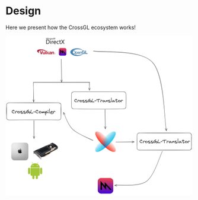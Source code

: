 # Design

Here we present how the CrossGL ecosystem works!

![CrossGL Ecosystem Workflow](../../assets/workflow.png)